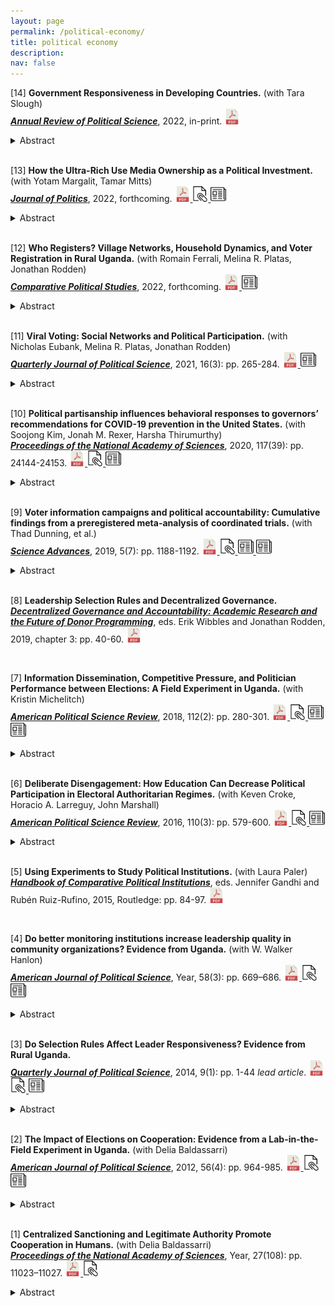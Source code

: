 ```yaml
---
layout: page
permalink: /political-economy/
title: political economy
description: 
nav: false
---
```




[14] **Government Responsiveness in Developing Countries.** (with Tara Slough)   
[***Annual Review of Political Science***](https://www.annualreviews.org/doi/abs/10.1146/annurev-polisci-051120-112501), 2022, in-print.
<a href="https://web.sas.upenn.edu/ggros/files/2021/11/GS-annurev-polisci-2022.pdf">
  <img alt="download" src="/assets/img/pdf.png" alt="drawing" width="25"/>
</a>
<details>
  <summary>Abstract</summary>
When and how do governments deliver public goods and services in response to citizen preferences? We review the current literature on government responsiveness, with a focus on public goods and service delivery in developing countries. We identify three types of actors that are commonly present in these accounts: politicians, bureaucrats, and citizens. Much of this literature examines interactions between dyads of these actors. The study of electoral accountability and constituency services emphasizes relationships between citizens (or voters) and politicians. Studies of bureaucratic incentives and political oversight of bureaucrats emphasize interactions between politicians and bureaucrats. Finally, studies of bureaucratic embeddedness and citizen oversight of bureaucrats elaborate the interactions between bureaucrats and citizens. We argue that an emerging literature that considers interactions between all three types of actors provides rich theoretical and empirical terrain for developing our understanding of responsiveness and accountability in low- and middle-income countries and beyond.
</details>


<br />





[13] **How the Ultra-Rich Use Media Ownership as a Political Investment.** (with Yotam Margalit, Tamar Mitts)   
[***Journal of Politics***](https://www.journals.uchicago.edu/doi/10.1086/719415), 2022, forthcoming.
<a href="https://web.sas.upenn.edu/ggros/files/2022/01/Manuscript-8.pdf">
  <img alt="download" src="/assets/img/pdf.png" alt="drawing" width="25"/>
</a>
<a href="https://web.sas.upenn.edu/ggros/files/2022/01/Online-appendix.pdf">
  <img alt="appendix" src="/assets/img/appendix.png" alt="drawing" width="25"/>
</a>
<a href="https://dataverse.harvard.edu/dataset.xhtml?persistentId=doi:10.7910/DVN/LJMNV9&faces-redirect=true">
  <img alt="replication" src="/assets/img/newspaper.png" alt="drawing" width="25"/>
</a>
<details>
  <summary>Abstract</summary>
Can the ultra-rich shape electoral results by controlling media outlets that openly propagate their political interests? How consumers discount slanted media coverage is a question gaining urgency as a growing number of billionaires mix ownership of major media outlets with business interests and political agendas. We study this question in the context of Israel, where billionaire Sheldon Adelson launched in 2007 Israel Hayom, a right-leaning newspaper. Handed out for free, it soon became the most widely read newspaper nationally. Utilizing local media exposure data since the launch, our analysis indicates that the newspaper exerted significant electoral influence, primarily benefiting Netanyahu and his Likud party. This shift helped bring about a sea-change in the right’s dominance of national politics. The findings highlight the immense impact the ultra-rich can exert in shaping politics through media ownership.
</details>



<br />




[12] **Who Registers? Village Networks, Household Dynamics, and Voter Registration in Rural Uganda.** (with Romain Ferrali, Melina R. Platas, Jonathan Rodden)   
[***Comparative Political Studies***](https://journals.sagepub.com/doi/abs/10.1177/00104140211036048), 2022, forthcoming.
<a href="https://web.sas.upenn.edu/ggros/files/2022/02/00104140211036048.pdf">
  <img alt="download" src="/assets/img/pdf.png" alt="drawing" width="25"/>
</a>
<a href="https://dataverse.harvard.edu/dataset.xhtml?persistentId=doi:10.7910/DVN/YEFRPC">
  <img alt="replication" src="/assets/img/newspaper.png" alt="drawing" width="25"/>
</a>
<details>
  <summary>Abstract</summary>
Who registers to vote? Although extensive research has examined the question of who votes, our understanding of the determinants of political participation will be limited until we know who is missing from the voter register. Studying voter registration in lower-income settings is particularly challenging due to data constraints. We link the official voter register with a complete social network census of 16 villages to analyze the correlates of voter registration in rural Uganda, examining the role of individual-level attributes and social ties. We find evidence that social ties are important for explaining registration status within and across households. Village leaders—and through them, household heads—play an important role in explaining the registration status of others in the village, suggesting a diffuse process of social influence. Socioeconomic factors such as income and education do not explain registration in this setting. Together these findings suggest an alternate theory of participation is required.
</details>




<br />





<!---2021 Paper #2--->
[11] **Viral Voting: Social Networks and Political Participation.** (with Nicholas Eubank, Melina R. Platas, Jonathan Rodden)   
[***Quarterly Journal of Political Science***](https://www.nowpublishers.com/article/Details/QJPS-19092), 2021, 16(3): pp. 265-284.
<a href="https://web.sas.upenn.edu/ggros/files/2021/07/EGPR_QJPS_2021.pdf">
  <img alt="download" src="/assets/img/pdf.png" alt="drawing" width="25"/>
</a>
<a href="https://github.com/nickeubank/EGPR_SocialNetworksAndPoliticalParticipation">
  <img alt="replication" src="/assets/img/newspaper.png" alt="drawing" width="25"/>
</a>
<details>
  <summary>Abstract</summary>
Social context theory suggests that an important driver of political participation is the behavior of family, friends, co-workers and neighbors. How do social ties between individuals shape equilibrium behavior in larger populations? Despite theoretical inroads into this question, direct empirical tests remain scarce due to data limitations. We fill this gap using full social network data from 15 villages in rural Uganda, where village-level turnout is the outcome of interest. We find that levels of participation predicted by structural features of village networks are strongly associated with actual village-level turnout in low-salience local elections, and weakly associated in high-salience presidential elections. We also find that these features predict other forms of political participation, including attending village meetings and contributing to village projects. In addition to demonstrating that networks help explain political participation, we provide evidence that the mechanism of influence is that proposed by social context theory rather than alternative mechanisms like the presence of central brokers or the ability of networks to diffuse information.
</details>

<br />



[10] **Political partisanship influences behavioral responses to governors’ recommendations for COVID-19 prevention in the United States.** (with Soojong Kim, Jonah M. Rexer, Harsha Thirumurthy)   
[***Proceedings of the National Academy of Sciences***](https://www.pnas.org/content/early/2020/09/14/2007835117), 2020, 117(39): pp. 24144-24153.
<a href="https://web.sas.upenn.edu/ggros/files/2020/09/GKRT_PNAS_2020.pdf">
  <img alt="download" src="/assets/img/pdf.png" alt="drawing" width="25"/>
</a>
<a href="https://web.sas.upenn.edu/ggros/files/2020/07/GKRT_OnlineAppendix.pdf">
  <img alt="appendix" src="/assets/img/appendix.png" alt="drawing" width="25"/>
</a>
<a href="https://dataverse.harvard.edu/dataverse/COVID19governors/">
  <img alt="replication" src="/assets/img/newspaper.png" alt="drawing" width="25"/>
</a>
<details>
  <summary>Abstract</summary>
Voluntary physical distancing is essential for preventing the spread of COVID-19. We assessed the role of political partisanship in individuals’ compliance with physical distancing recommendations of political leaders using data on mobility from a sample of mobile phones in 3,100 counties in the United States during March 2020, county-level partisan preferences, information about the political affiliation of state governors, and the timing of their communications about COVID-19 prevention. Regression analyses examined how political preferences influenced the association between governors’ COVID-19 communications and residents’ mobility patterns. Governors’ recommendations for residents to stay at home preceded stay-at-home orders and led to a significant reduction in mobility that was comparable to the effect of the orders themselves. Effects were larger in Democratic- than in Republican-leaning counties, a pattern more pronounced under Republican governors. Democratic-leaning counties also responded more strongly to recommendations from Republican than from Democratic governors. Political partisanship influences citizens’ decisions to voluntarily engage in physical distancing in response to communications by their governor.
</details>

<br />


[9] **Voter information campaigns and political accountability: Cumulative findings from a preregistered meta-analysis of coordinated trials.** (with Thad Dunning, et al.)   
[***Science Advances***](https://www.science.org/doi/10.1126/sciadv.aaw2612), 2019, 5(7): pp. 1188-1192.
<a href="https://web.sas.upenn.edu/ggros/files/2019/07/Dunning_eaaw2612_2019.pdf">
  <img alt="download" src="/assets/img/pdf.png" alt="drawing" width="25"/>
</a>
<a href="https://www.science.org/doi/suppl/10.1126/sciadv.aaw2612/suppl_file/aaw2612_sm.pdf">
  <img alt="appendix" src="/assets/img/appendix.png" alt="drawing" width="25"/>
</a>
<a href="https://github.com/egap/metaketa-i">
  <img alt="replication" src="/assets/img/newspaper.png" alt="drawing" width="25"/>
</a>
<a href="https://egap.org/resource/brief-59-information-and-accountability/">
  <img alt="policybrief" src="/assets/img/newspaper.png" alt="drawing" width="25"/>
</a>
<details>
  <summary>Abstract</summary>
Voters may be unable to hold politicians to account if they lack basic information about their representatives’ performance. Civil society groups and international donors therefore advocate using voter information campaigns to improve democratic accountability. Yet, are these campaigns effective? Limited replication, measurement heterogeneity, and publication biases may undermine the reliability of published research. We implemented a new approach to cumulative learning, coordinating the design of seven randomized controlled trials to be fielded in six countries by independent research teams. Uncommon for multisite trials in the social sciences, we jointly preregistered a meta-analysis of results in advance of seeing the data. We find no evidence overall that typical, nonpartisan voter information campaigns shape voter behavior, although exploratory and subgroup analyses suggest conditions under which informational campaigns could be more effective. Such null estimated effects are too seldom published, yet they can be critical for scientific progress and cumulative, policy-relevant learning.
</details>


<br />





<!---2019 Book chapters #1--->
[8] **Leadership Selection Rules and Decentralized Governance.**    
[***Decentralized Governance and Accountability: Academic Research and the Future of Donor Programming***](https://www.cambridge.org/core/books/decentralized-governance-and-accountability/F1766AE315D63C1935B82A69074DAEA1), eds. Erik Wibbles and Jonathan Rodden, 2019, chapter 3: pp. 40-60.
<a href="https://web.sas.upenn.edu/ggros/files/2021/01/leadership_selection_rules_and_decentralized_governance.pdf">
  <img alt="download" src="/assets/img/pdf.png" alt="drawing" width="25"/>
</a>


<br />



<!---2018 Paper #5--->
[7] **Information Dissemination, Competitive Pressure, and Politician Performance between Elections: A Field Experiment in Uganda.** (with Kristin Michelitch)   
[***American Political Science Review***](http://bit.ly/2FTkhR6), 2018, 112(2): pp. 280-301.
<a href="https://web.sas.upenn.edu/ggros/files/2016/09/GM_APSR_2018-1cw841a.pdf">
  <img alt="download" src="/assets/img/pdf.png" alt="drawing" width="25"/>
</a>
<a href="https://web.sas.upenn.edu/ggros/files/2016/09/GM_APSR_SI-rfkjjc.pdf">
  <img alt="appendix" src="/assets/img/appendix.png" alt="drawing" width="25"/>
</a>
<a href="https://dataverse.harvard.edu/dataset.xhtml?persistentId=doi:10.7910/DVN/AI3VM8">
  <img alt="replication" src="/assets/img/newspaper.png" alt="drawing" width="25"/>
</a>
<a href="https://egap.org/resource/strengthening-local-political-accountability-through-information-in-uganda/">
  <img alt="policybrief" src="/assets/img/newspaper.png" alt="drawing" width="25"/>
</a>
<details>
  <summary>Abstract</summary>
Politicians shirk when their performance is obscure to constituents. We theorize that when politician performance information is disseminated early in the electoral term, politicians will subsequently improve their performance in anticipation of changes in citizens’ evaluative criteria and possible challenger entry in the next election. However, politicians may only respond in constituencies where opposition has previously mounted. We test these predictions in partnership with a Ugandan civil society organization in a multiyear field experiment conducted in 20 district governments between the 2011 and 2016 elections. While the organization published yearly job duty performance scorecards for all incumbents, it disseminated the scorecards to constituents for randomly selected politicians. These dissemination efforts induced politicians to improve performance across a range of measures, but only in competitive constituencies. Service delivery was unaffected. We conclude that, conditional on electoral pressure, transparency can improve politicians’ performance between elections but not outcomes outside of their control.
</details>



<br />




<!---2016 Paper #1--->
[6] **Deliberate Disengagement: How Education Can Decrease Political Participation in Electoral Authoritarian Regimes.** (with Keven Croke, Horacio A. Larreguy, John Marshall)   
[***American Political Science Review***](https://www.cambridge.org/core/journals/american-political-science-review/article/abs/deliberate-disengagement-how-education-can-decrease-political-participation-in-electoral-authoritarian-regimes/192AB48618B0E0450C93E97BE8321218), 2016, 110(3): pp. 579-600.
<a href="https://web.sas.upenn.edu/ggros/files/2016/09/CGLM_APSR_2016_final-1zk0r8z.pdf">
  <img alt="download" src="/assets/img/pdf.png" alt="drawing" width="25"/>
</a>
<a href="https://www.dropbox.com/s/enai4pestr4pomi/Zimbabwe_APSR_Revision_Appendix_v7.pdf?dl=0">
  <img alt="appendix" src="/assets/img/appendix.png" alt="drawing" width="25"/>
</a>
<a href="https://web.sas.upenn.edu/ggros/files/2016/09/Replication_APSR_2016-1r83kld.zip">
  <img alt="replication" src="/assets/img/newspaper.png" alt="drawing" width="25"/>
</a>
<details>
  <summary>Abstract</summary>
A large literature examining advanced and consolidating democracies suggests that education increases political participation. However, in electoral authoritarian regimes, educated voters may instead deliberately disengage. If education increases critical capacities, political awareness, and support for democracy, educated citizens may believe that participation is futile or legitimizes autocrats. We test this argument in Zimbabwe—a paradigmatic electoral authoritarian regime—by exploiting cross-cohort variation in access to education following a major educational reform. We find that education decreases political participation, substantially reducing the likelihood that better-educated citizens vote, contact politicians, or attend community meetings. Consistent with deliberate disengagement, education’s negative effect on participation dissipated following 2008’s more competitive election, which (temporarily) initiated unprecedented power sharing. Supporting the mechanisms underpinning our hypothesis, educated citizens experience better economic outcomes, are more interested in politics, and are more supportive of democracy, but are also more likely to criticize the government and support opposition parties.
</details>



<br />



<!---2015 Book chapters #1--->
[5] **Using Experiments to Study Political Institutions.** (with Laura Paler)       
[***Handbook of Comparative Political Institutions***](https://www.routledge.com/Routledge-Handbook-of-Comparative-Political-Institutions/Gandhi-Ruiz-Rufino/p/book/9780415630887), eds. Jennifer Gandhi and Rubén Ruiz-Rufino, 2015, Routledge: pp. 84-97.
<a href="https://www.dropbox.com/s/khefxz4uq8doq02/GrossmanPaler_FINAL.pdf?dl=0">
  <img alt="download" src="/assets/img/pdf.png" alt="drawing" width="25"/>
</a>


<br />



<!---2014 Paper #2--->
[4] **Do better monitoring institutions increase leadership quality in community organizations? Evidence from Uganda.** (with W. Walker Hanlon)   
[***American Journal of Political Science***](https://onlinelibrary.wiley.com/doi/full/10.1111/ajps.12071), Year, 58(3): pp. 669–686.
<a href="https://web.sas.upenn.edu/ggros/files/2016/09/Grossman_Hanlon_AJPS_2014-2164lb9.pdf">
  <img alt="download" src="/assets/img/pdf.png" alt="drawing" width="25"/>
</a>
<a href="https://www.dropbox.com/s/aowwits5cnddo4t/Online_appendix.pdf?dl=0">
  <img alt="appendix" src="/assets/img/appendix.png" alt="drawing" width="25"/>
</a>
<a href="https://dataverse.harvard.edu/dataset.xhtml?persistentId=hdl:1902.1/22124">
  <img alt="replication" src="/assets/img/newspaper.png" alt="drawing" width="25"/>
</a>
<details>
  <summary>Abstract</summary>
We offer a framework for analyzing the impact of monitoring—a commonly recommended solution to poor leadership—on the quality of democratically elected leaders in community organizations in low-income countries. In our model, groups may face a trade-off between leader ability and effort. If the group's ability to monitor the leader is low, then the leader may exert too little effort. A higher level of monitoring increases leader effort, raising the value of the public good. However, more intense monitoring may also drive higher-ability members to opt out of candidacy, reducing public-goods value. The result is an inverted U-shaped relationship between the level of monitoring and the value of the public good. The trade-off between leader effort and ability, however, only exists in the presence of sufficient private-income opportunities. These predictions are assessed using original data gathered from Ugandan farmer associations.
</details>



<br />



<!---2014 Paper #3--->
[3] **Do Selection Rules Affect Leader Responsiveness? Evidence from Rural Uganda.**    
[***Quarterly Journal of Political Science***](https://www.nowpublishers.com/article/Details/QJPS-13012), 2014, 9(1): pp. 1-44 *lead article*.
<a href="https://web.sas.upenn.edu/ggros/files/2016/09/Grossman_qjps_2014-2gi8yiz.pdf">
  <img alt="download" src="/assets/img/pdf.png" alt="drawing" width="25"/>
</a>
<a href="https://www.dropbox.com/s/stfxh79spd0fnhv/Online%20appendix.pdf?dl=0">
  <img alt="appendix" src="/assets/img/appendix.png" alt="drawing" width="25"/>
</a>
<a href="https://dataverse.harvard.edu/dataset.xhtml?persistentId=hdl:1902.1/22201">
  <img alt="replication" src="/assets/img/newspaper.png" alt="drawing" width="25"/>
</a>
<details>
  <summary>Abstract</summary>
Community organizations in developing countries often suffer from selfserving elites. This study examines whether the responsiveness and accountability of local leaders can be strengthened through the introduction of more inclusive and participatory leader selection rules. To address identification problems, I take advantage of natural conditions that resulted in exogenous variation in the rules for selecting leaders of farmer associations in Uganda. I find that compared to leaders appointed by the community elites, directly elected leaders are significantly more responsive to group members, leading to greater cooperative behavior. Analyzing possible mechanisms, I find that community organizations using appointments are less likely to develop monitoring institutions that are vital for constraining the behavior of local elites. Unique social network data provides evidence that close friendship ties between appointed and appointers substitute for formal monitoring institutions, leading to loss of confidence by community members and, subsequently, to a decline in public goods contributions.
</details>


<br />



<!---2012 Paper #1--->
[2] **The Impact of Elections on Cooperation: Evidence from a Lab-in-the-Field Experiment in Uganda.** (with Delia Baldassarri)   
[***American Journal of Political Science***](https://onlinelibrary.wiley.com/doi/full/10.1111/j.1540-5907.2012.00596.x), 2012, 56(4): pp. 964-985.
<a href="https://web.sas.upenn.edu/ggros/files/2016/09/Grossman_Baldassarri_ajps_2012-2l6ylw4.pdf">
  <img alt="download" src="/assets/img/pdf.png" alt="drawing" width="25"/>
</a>
<a href="https://onlinelibrary.wiley.com/action/downloadSupplement?doi=10.1111%2Fj.1540-5907.2012.00596.x&file=AJPS_596_sm_suppmat.docx">
  <img alt="appendix" src="/assets/img/appendix.png" alt="drawing" width="25"/>
</a>
<a href="https://dataverse.harvard.edu/dataset.xhtml?persistentId=hdl:1902.1/18334">
  <img alt="replication" src="/assets/img/newspaper.png" alt="drawing" width="25"/>
</a>
<details>
  <summary>Abstract</summary>
Communities often rely on sanctioning to induce public goods contributions. Past studies focus on how external agencies or peer sanctioning induce cooperation. In this article, we focus instead on the role played by centralized authorities, internal to the community. Combining “lab-in-the-field” experiments with observational data on 1,541 Ugandan farmers from 50 communities, we demonstrate the positive effect of internal centralized sanctioning authorities on cooperative behavior. We also show that the size of this effect depends on the political process by which authority is granted: subjects electing leaders contribute more to public goods than subjects who were assigned leaders through a lottery. To test the ecological validity of our findings, we relate farmers’ behavior in the experiment to their level of cooperation in their community organization. We show that deference to authority in the controlled setting predicts cooperative behavior in the farmers’ natural environment, in which they face a similar social dilemma.
</details>


<br />





<!---2011 Paper #1--->
[1] **Centralized Sanctioning and Legitimate Authority Promote Cooperation in Humans.** (with Delia Baldassarri)   
[***Proceedings of the National Academy of Sciences***](https://www.pnas.org/doi/abs/10.1073/pnas.1105456108), Year, 27(108): pp. 11023–11027.
<a href="https://web.sas.upenn.edu/ggros/files/2016/09/PNAS-2011-1ghh2ef.pdf">
  <img alt="download" src="/assets/img/pdf.png" alt="drawing" width="25"/>
</a>
<a href="https://www.dropbox.com/s/8mhntvo21szchep/Baldassarri_Grossman%20SupportingInformation%20PNAS.pdf?dl=0">
  <img alt="appendix" src="/assets/img/appendix.png" alt="drawing" width="25"/>
</a>
<details>
  <summary>Abstract</summary>
Social sanctioning is widely considered a successful strategy to promote cooperation among humans. In situations in which individual and collective interests are at odds, incentives to free-ride induce individuals to refrain from contributing to public goods provision. Experimental evidence from public goods games shows that when endowed with sanctioning powers, conditional cooperators can discipline defectors, thus leading to greater levels of cooperation. However, extant evidence is based on peer punishment institutions, whereas in complex societies, systems of control are often centralized: for instance, we do not sanction our neighbors for driving too fast, the police do. Here we show the effect of centralized sanctioning and legitimate authority on cooperation. We designed an adaptation of the public goods game in which sanctioning power is given to a single monitor, and we experimentally manipulated the process by which the monitor is chosen. To increase the external validity of the study, we conducted lab-in-the-field experiments involving 1,543 Ugandan farmers from 50 producer cooperatives. This research provides evidence of the effectiveness of centralized sanctioning and demonstrates the causal effect of legitimacy on cooperation: participants are more responsive to the authority of an elected monitor than a randomly chosen monitor. Our essay contributes to the literature on the evolution of cooperation by introducing the idea of role differentiation. In complex societies, cooperative behavior is not only sustained by mechanisms of selection and reciprocity among peers, but also by the legitimacy that certain actors derive from their position in the social hierarchy.
</details>



<br />
